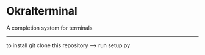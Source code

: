 # Okralterminal
A completion system for terminals
___________________________________
to install git clone this repository --> run setup.py
